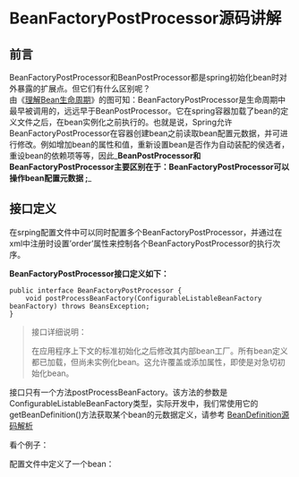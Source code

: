 # BeanFactoryPostProcessor源码讲解

## 前言

BeanFactoryPostProcessor和BeanPostProcessor都是spring初始化bean时对外暴露的扩展点。但它们有什么区别呢？  
由《[理解Bean生命周期](http://blog.csdn.net/soonfly/article/details/69480058)》的图可知：BeanFactoryPostProcessor是生命周期中最早被调用的，远远早于BeanPostProcessor。它在spring容器加载了bean的定义文件之后，在bean实例化之前执行的。也就是说，Spring允许BeanFactoryPostProcessor在容器创建bean之前读取bean配置元数据，并可进行修改。例如增加bean的属性和值，重新设置bean是否作为自动装配的侯选者，重设bean的依赖项等等，因此_**BeanPostProcessor和BeanFactoryPostProcessor主要区别在于：BeanFactoryPostProcessor可以操作bean配置元数据 ;**_

## 接口定义

在srping配置文件中可以同时配置多个BeanFactoryPostProcessor，并通过在xml中注册时设置’order’属性来控制各个BeanFactoryPostProcessor的执行次序。

**BeanFactoryPostProcessor接口定义如下：**

```
public interface BeanFactoryPostProcessor {
    void postProcessBeanFactory(ConfigurableListableBeanFactory beanFactory) throws BeansException;
}
```

> 接口详细说明：
>
> 在应用程序上下文的标准初始化之后修改其内部bean工厂。所有bean定义都已加载，但尚未实例化bean。这允许覆盖或添加属性，即使是对急切初始化bean。

接口只有一个方法postProcessBeanFactory。该方法的参数是ConfigurableListableBeanFactory类型，实际开发中，我们常使用它的getBeanDefinition\(\)方法获取某个bean的元数据定义，请参考 [BeanDefinition源码解析](/springyuan-ma-jie-du-pian/springyuan-ma-pou-xi/beandefinitionyuan-ma-jie-xi.md)

看个例子：

  


配置文件中定义了一个bean：

